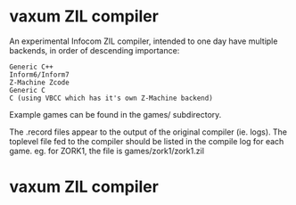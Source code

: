 # vaxum ZIL compiler 

An experimental Infocom ZIL compiler, intended to one day have multiple backends, in order of descending importance: 

	Generic C++
	Inform6/Inform7 
	Z-Machine Zcode
	Generic C
	C (using VBCC which has it's own Z-Machine backend)

Example games can be found in the games/ subdirectory. 

The .record files appear to the output of the original compiler (ie. logs). 
The toplevel file fed to the compiler should be listed in the compile log for each game.
eg. for ZORK1, the file is games/zork1/zork1.zil

# vaxum ZIL compiler
